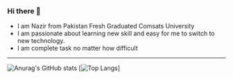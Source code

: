 
### Hi there 👋
- I am Nazir from Pakistan Fresh Graduated Comsats University
- I am passionate about learning new skill and easy for me to switch to new technology. 
- I am complete task no matter how difficult

***
![Anurag's GitHub stats](https://github-readme-stats.vercel.app/api?username=Nazir-Rizwan&show_icons=true&theme=radical)
[![Top Langs](https://github-readme-stats.vercel.app/api/top-langs/?username=Nazir-Rizwan&size_weight=0.5&count_weight=0.5&theme=radical)]

<!-- <img align="left" width="50%" src="https://github-readme-stats.vercel.app/api?username=Nazir-Rizwan&show_icons=true&theme=
                                   chartreuse-dark" />
<img align="right" width="40%" src="https://github-readme-stats.vercel.app/api/top-langs/?username=Nazir-Rizwan&theme=chartreuse-dark&layout=pie" /> -->

<!--
**Nazir-Rizwan/Nazir-Rizwan** is a ✨ _special_ ✨ repository because its `README.md` (this file) appears on your GitHub profile.
theme is radical 
Here are some ideas to get you started:
![Anurag's GitHub stats](https://github-readme-stats.vercel.app/api?username=Nazir-Rizwan&show_icons=true&theme=chartreuse-dark)

- 🔭 I’m currently working on ...
- 🌱 I’m currently learning ...
- 👯 I’m looking to collaborate on ...
- 🤔 I’m looking for help with ...
- 💬 Ask me about ...
- 📫 How to reach me: ...
- 😄 Pronouns: ...
- ⚡ Fun fact: ...
-->
